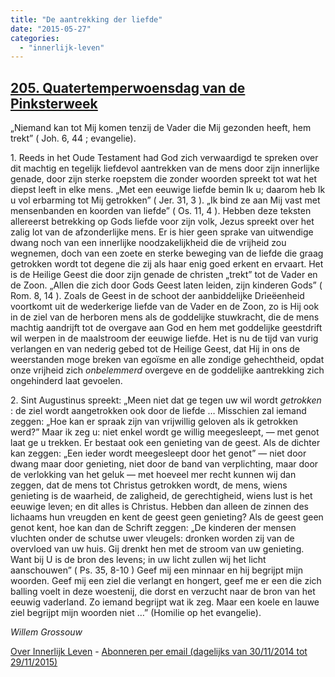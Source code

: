 ```yaml
---
title: "De aantrekking der liefde"
date: "2015-05-27"
categories: 
  - "innerlijk-leven"
---
```


## [205\. Quatertemperwoensdag van de Pinksterweek](http://ift.tt/1Rm7KGb)

„Niemand kan tot Mij komen tenzij de Vader die Mij gezonden heeft, hem trekt” ( Joh. 6, 44 ; evangelie).

1\. Reeds in het Oude Testament had God zich verwaardigd te spreken over dit machtig en tegelijk liefdevol aantrekken van de mens door zijn innerlijke genade, door zijn sterke roepstem die zonder woorden spreekt tot wat het diepst leeft in elke mens. „Met een eeuwige liefde bemin Ik u; daarom heb Ik u vol erbarming tot Mij getrokken” ( Jer. 31, 3 ). „Ik bind ze aan Mij vast met mensenbanden en koorden van liefde” ( Os. 11, 4 ). Hebben deze teksten allereerst betrekking op Gods liefde voor zijn volk, Jezus spreekt over het zalig lot van de afzonderlijke mens. Er is hier geen sprake van uitwendige dwang noch van een innerlijke noodzakelijkheid die de vrijheid zou wegnemen, doch van een zoete en sterke beweging van de liefde die graag getrokken wordt tot degene die zij als haar enig goed erkent en ervaart. Het is de Heilige Geest die door zijn genade de christen „trekt” tot de Vader en de Zoon. „Allen die zich door Gods Geest laten leiden, zijn kinderen Gods” ( Rom. 8, 14 ). Zoals de Geest in de schoot der aanbiddelijke Drieëenheid voortkomt uit de wederkerige liefde van de Vader en de Zoon, zo is Hij ook in de ziel van de herboren mens als de goddelijke stuwkracht, die de mens machtig aandrijft tot de overgave aan God en hem met goddelijke geestdrift wil werpen in de maalstroom der eeuwige liefde. Het is nu de tijd van vurig verlangen en van nederig gebed tot de Heilige Geest, dat Hij in ons de weerstanden moge breken van egoïsme en alle zondige gehechtheid, opdat onze vrijheid zich _onbelemmerd_ overgeve en de goddelijke aantrekking zich ongehinderd laat gevoelen.

2\. Sint Augustinus spreekt: „Meen niet dat ge tegen uw wil wordt _getrokken_ : de ziel wordt aangetrokken ook door de liefde … Misschien zal iemand zeggen: „Hoe kan er spraak zijn van vrijwillig geloven als ik getrokken werd?” Maar ik zeg u: niet enkel wordt ge willig meegesleept, — met genot laat ge u trekken. Er bestaat ook een genieting van de geest. Als de dichter kan zeggen: „Een ieder wordt meegesleept door het genot” — niet door dwang maar door genieting, niet door de band van verplichting, maar door de verlokking van het geluk — met hoeveel mer recht kunnen wij dan zeggen, dat de mens tot Christus getrokken wordt, de mens, wiens genieting is de waarheid, de zaligheid, de gerechtigheid, wiens lust is het eeuwige leven; en dit alles is Christus. Hebben dan alleen de zinnen des lichaams hun vreugden en kent de geest geen genieting? Als de geest geen genot kent, hoe kan dan de Schrift zeggen: „De kinderen der mensen vluchten onder de schutse uwer vleugels: dronken worden zij van de overvloed van uw huis. Gij drenkt hen met de stroom van uw genieting. Want bij U is de bron des levens; in uw licht zullen wij het licht aanschouwen” ( Ps. 35, 8-10 ) Geef mij een minnaar en hij begrijpt mijn woorden. Geef mij een ziel die verlangt en hongert, geef me er een die zich balling voelt in deze woestenij, die dorst en verzucht naar de bron van het eeuwig vaderland. Zo iemand begrijpt wat ik zeg. Maar een koele en lauwe ziel begrijpt mijn woorden niet …” (Homilie op het evangelie).

_Willem Grossouw_

[Over Innerlijk Leven](http://ift.tt/1y6X5mY) - [Abonneren per email (dagelijks van 30/11/2014 tot 29/11/2015)](http://eepurl.com/9P3DT)
